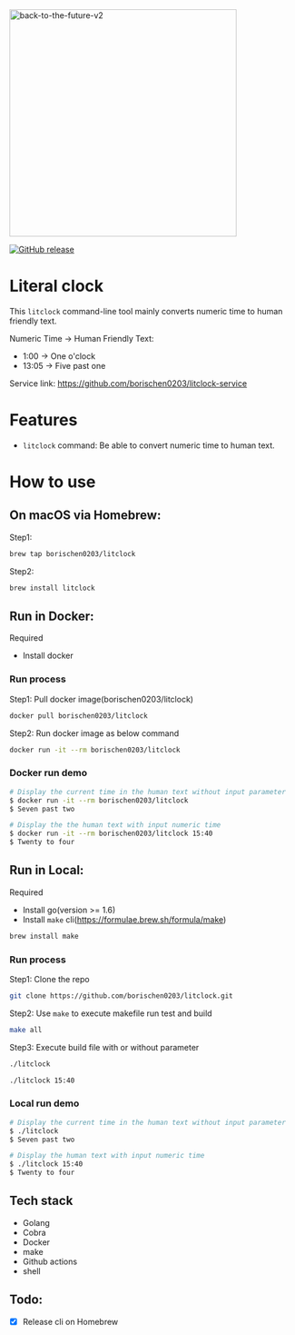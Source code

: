 <img src="https://raw.githubusercontent.com/scraly/gophers/main/back-to-the-future-v2.png" alt="back-to-the-future-v2" width=400>

<p align="Left">
  <p align="Left">
    <a href="https://github.com/borischen0203/litclock/actions/workflows/go.yml"><img alt="GitHub release" src="https://github.com/borischen0203/litclock/actions/workflows/go.yml/badge.svg?logo=github&style=flat-square"></a>
  </p>
</p>

# Literal clock
This `litclock` command-line tool mainly converts numeric time to human friendly text.

Numeric Time -> Human Friendly Text:
- 1:00 -> One o'clock
- 13:05 -> Five past one

Service link:
https://github.com/borischen0203/litclock-service

# Features
- `litclock` command: Be able to convert numeric time to human text.


# How to use

## On macOS via Homebrew:
Step1:
```bash
brew tap borischen0203/litclock
```
Step2:
```bash
brew install litclock
```

## Run in Docker:
Required
- Install docker

### Run process
Step1: Pull docker image(borischen0203/litclock)
```bash
docker pull borischen0203/litclock
```
Step2:  Run docker image as below command
```bash
docker run -it --rm borischen0203/litclock
```

### Docker run demo
```bash
# Display the current time in the human text without input parameter
$ docker run -it --rm borischen0203/litclock
$ Seven past two

# Display the the human text with input numeric time
$ docker run -it --rm borischen0203/litclock 15:40
$ Twenty to four
```

## Run in Local:

Required
- Install go(version >= 1.6)
- Install `make` cli(https://formulae.brew.sh/formula/make)
```bash
brew install make
```

### Run process
Step1: Clone the repo
```bash
git clone https://github.com/borischen0203/litclock.git
```
Step2: Use `make` to execute makefile run test and build
```bash
make all
```
Step3: Execute build file with or without parameter
```bash
./litclock
```
```bash
./litclock 15:40
```
### Local run demo
```bash
# Display the current time in the human text without input parameter
$ ./litclock
$ Seven past two

# Display the human text with input numeric time
$ ./litclock 15:40
$ Twenty to four
```

## Tech stack
- Golang
- Cobra
- Docker
- make
- Github actions
- shell

## Todo:
- [X] Release cli on Homebrew